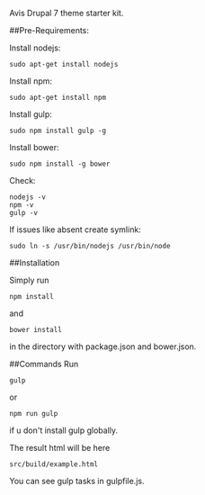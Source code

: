 Avis Drupal 7 theme starter kit.

##Pre-Requirements:

Install nodejs:
````
sudo apt-get install nodejs
````
Install npm:
````
sudo apt-get install npm
````
Install gulp:
````
sudo npm install gulp -g
````
Install bower:
````
sudo npm install -g bower
````
Check:
````
nodejs -v 
npm -v 
gulp -v
````
If issues like absent create symlink:
````
sudo ln -s /usr/bin/nodejs /usr/bin/node
````

##Installation

Simply run
````
npm install
````
and
````
bower install
````
in the directory with package.json and bower.json.

##Commands
Run
````
gulp
````
or
````
npm run gulp
````
if u don't install gulp globally.

The result html will be here
````
src/build/example.html
````

You can see gulp tasks in gulpfile.js.
